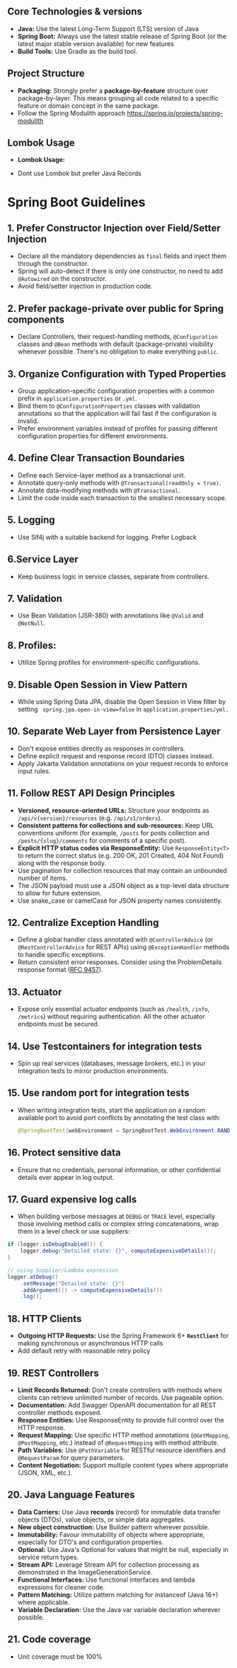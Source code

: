 ## Core Technologies & versions
* **Java:** Use the latest Long-Term Support (LTS) version of Java
* **Spring Boot:** Always use the latest stable release of Spring Boot (or the latest major stable version available) for new features
* **Build Tools:** Use Gradle as the build tool. 

## Project Structure
* **Packaging:** Strongly prefer a **package-by-feature** structure over package-by-layer. This means grouping all code related to a specific feature or domain concept in the same package.
* Follow the Spring Modulith approach https://spring.io/projects/spring-modulith 

## Lombok Usage
* **Lombok Usage:**
- Dont use Lombok but prefer Java Records

# Spring Boot Guidelines

## 1. Prefer Constructor Injection over Field/Setter Injection
* Declare all the mandatory dependencies as `final` fields and inject them through the constructor.
* Spring will auto-detect if there is only one constructor, no need to add `@Autowired` on the constructor.
* Avoid field/setter injection in production code.

## 2. Prefer package-private over public for Spring components
* Declare Controllers, their request-handling methods, `@Configuration` classes and `@Bean` methods with default (package-private) visibility whenever possible. There's no obligation to make everything `public`.

## 3. Organize Configuration with Typed Properties
* Group application-specific configuration properties with a common prefix in `application.properties` or `.yml`.
* Bind them to `@ConfigurationProperties` classes with validation annotations so that the application will fail fast if the configuration is invalid.
* Prefer environment variables instead of profiles for passing different configuration properties for different environments.

## 4. Define Clear Transaction Boundaries
* Define each Service-layer method as a transactional unit.
* Annotate query-only methods with `@Transactional(readOnly = true)`.
* Annotate data-modifying methods with `@Transactional`.
* Limit the code inside each transaction to the smallest necessary scope.

## 5. Logging
* Use Slf4j with a suitable backend for logging. Prefer Logback

## 6.Service Layer
* Keep business logic in service classes, separate from controllers.

## 7. Validation
* Use Bean Validation (JSR-380) with annotations like `@Valid` and `@NotNull`.

## 8. Profiles:
* Utilize Spring profiles for environment-specific configurations.

## 9. Disable Open Session in View Pattern
* While using Spring Data JPA, disable the Open Session in View filter by setting ` spring.jpa.open-in-view=false` in `application.properties/yml.`

## 10. Separate Web Layer from Persistence Layer
* Don't expose entities directly as responses in controllers.
* Define explicit request and response record (DTO) classes instead.
* Apply Jakarta Validation annotations on your request records to enforce input rules.

## 11. Follow REST API Design Principles
* **Versioned, resource-oriented URLs:** Structure your endpoints as `/api/v{version}/resources` (e.g. `/api/v1/orders`).
* **Consistent patterns for collections and sub-resources:** Keep URL conventions uniform (for example, `/posts` for posts collection and `/posts/{slug}/comments` for comments of a specific post).
* **Explicit HTTP status codes via ResponseEntity:** Use `ResponseEntity<T>` to return the correct status (e.g. 200 OK, 201 Created, 404 Not Found) along with the response body.
* Use pagination for collection resources that may contain an unbounded number of items.
* The JSON payload must use a JSON object as a top-level data structure to allow for future extension.
* Use snake_case or camelCase for JSON property names consistently.

## 12. Centralize Exception Handling
* Define a global handler class annotated with `@ControllerAdvice` (or `@RestControllerAdvice` for REST APIs) using `@ExceptionHandler` methods to handle specific exceptions.
* Return consistent error responses. Consider using the ProblemDetails response format ([RFC 9457](https://www.rfc-editor.org/rfc/rfc9457)).

## 13. Actuator
* Expose only essential actuator endpoints (such as `/health`, `/info`, `/metrics`) without requiring authentication. All the other actuator endpoints must be secured.

## 14. Use Testcontainers for integration tests
* Spin up real services (databases, message brokers, etc.) in your integration tests to mirror production environments.

## 15. Use random port for integration tests
* When writing integration tests, start the application on a random available port to avoid port conflicts by annotating the test class with:

    ```java
    @SpringBootTest(webEnvironment = SpringBootTest.WebEnvironment.RANDOM_PORT)
    ```
## 16. Protect sensitive data
* Ensure that no credentials, personal information, or other confidential details ever appear in log output.

## 17. Guard expensive log calls
* When building verbose messages at `DEBUG` or `TRACE` level, especially those involving method calls or complex string concatenations, wrap them in a level check or use suppliers:

```java
if (logger.isDebugEnabled()) {
    logger.debug("Detailed state: {}", computeExpensiveDetails());
}

// using Supplier/Lambda expression
logger.atDebug()
	.setMessage("Detailed state: {}")
	.addArgument(() -> computeExpensiveDetails())
    .log();
```

## 18. HTTP Clients
* **Outgoing HTTP Requests:** Use the Spring Framework 6+ **`RestClient`** for making synchronous or asynchronous HTTP calls
* Add default retry with reasonable retry policy

## 19. REST Controllers
* **Limit Records Returned:** Don't create controllers with methods where clients can retrieve unlimited number of records. Use pageable option.
* **Documentation:** Add Swagger OpenAPI documentation for all REST controller methods exposed.
* **Response Entities:** Use ResponseEntity to provide full control over the HTTP response.
* **Request Mapping:** Use specific HTTP method annotations (`@GetMapping`, `@PostMapping`, etc.) instead of `@RequestMapping` with method attribute.
* **Path Variables:** Use `@PathVariable` for RESTful resource identifiers and `@RequestParam` for query parameters.
* **Content Negotiation:** Support multiple content types where appropriate (JSON, XML, etc.).

## 20. Java Language Features
* **Data Carriers:** Use Java **records** (record) for immutable data transfer objects (DTOs), value objects, or simple data aggregates.
* **New object construction:** Use Builder pattern wherever possible.
* **Immutability:** Favour immutability of objects where appropriate, especially for DTO's and configuration properties.
* **Optional:** Use Java's Optional for values that might be null, especially in service return types.
* **Stream API:** Leverage Stream API for collection processing as demonstrated in the ImageGenerationService.
* **Functional Interfaces:** Use functional interfaces and lambda expressions for cleaner code.
* **Pattern Matching:** Utilize pattern matching for instanceof (Java 16+) where applicable.
* **Variable Declaration:** Use the Java var variable declaration wherever possible.

## 21. Code coverage
* Unit coverage must be 100%